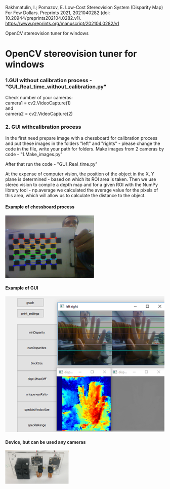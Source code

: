 Rakhmatulin, I.; Pomazov, E. Low-Cost Stereovision System (Disparity Map) For Few Dollars. Preprints 2021, 2021040282 (doi: 10.20944/preprints202104.0282.v1).
https://www.preprints.org/manuscript/202104.0282/v1


OpenCV stereovision tuner for windows   

# OpenCV stereovision tuner for windows
### 1.GUI without calibration process - "GUI_Real_time_without_calibration.py" 
Check number of your cameras:  
camera1 = cv2.VideoCapture(1)  
and  
camera2 = cv2.VideoCapture(2)  
  
### 2. GUI withcalibration process 
In the first need prepare  image with a chessboard for calibration process and put these images in the folders "left" and "rights" - please change the code in the file, write your path for folders. Make images from 2 cameras by code - "1.Make_images.py"

After that run the code - "GUI_Real_time.py"

At the expense of computer vision, the position of the object in the X, Y plane is determined - based on which its ROI area is taken. Then we use stereo vision to compile a depth map and for a given ROI with the NumPy library tool - np.average we calculated the average value for the pixels of this area, which will allow us to calculate the distance to the object. 


#### Example of chessboard process
![alt tag](https://github.com/Ildaron/OpenCV-stereovision-tuner-for-windows/blob/master/pic.1.bmp "Example of result for Fast Fourier  transform")​


#### Example of GUI
![alt tag](https://github.com/Ildaron/OpenCV-stereovision-tuner-for-windows/blob/master/pic.2.bmp "Example of result for Fast Fourier  transform")​


#### Device, but can be used any cameras 
![alt tag](https://github.com/Ildaron/OpenCV-stereovision-tuner-for-windows/blob/master/pic.3.bmp "Example of result for Fast Fourier  transform")​




